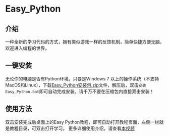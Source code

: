 # Easy_Python


## 介绍

一种全新的学习代码的方式，拥有类似游戏一样的反馈机制，简单快捷方便无脑，欢迎进入编程的世界。

## 一键安装

无论你的电脑是否有Python环境，只要是Windows 7 以上的操作系统（不支持MacOS和Linux），下载[Easy_Python安装包.zip](https://gitee.com/starfork/Easy_Python/attach_files/272727/download)文件，解压后，双击`安装Easy_Python.bat`即可自动完成安装。请千万不要在压缩包内直接双击安装！


## 使用方法

双击安装完成后桌面上的Easy Python教程，即可自动打开教程页面，左侧一栏就是教程目录，可双击打开学习。
更多详细使用介绍，请查看[本视频](https://www.bilibili.com/video/av31633039/)
